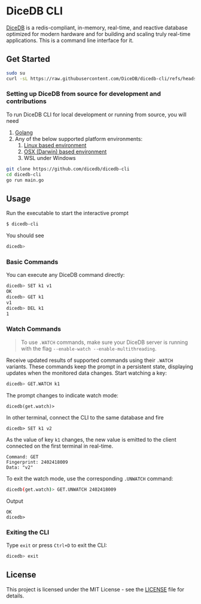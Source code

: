 # DiceDB CLI

[DiceDB](https://dicedb.io) is a redis-compliant, in-memory, real-time, and reactive database optimized for modern hardware and for building and scaling truly real-time applications. This is a command line interface for it.

## Get Started

```sh
sudo su
curl -sL https://raw.githubusercontent.com/DiceDB/dicedb-cli/refs/heads/master/install.sh | sh
```

### Setting up DiceDB from source for development and contributions

To run DiceDB CLI for local development or running from source, you will need

1. [Golang](https://go.dev/)
2. Any of the below supported platform environments:
    1. [Linux based environment](https://en.wikipedia.org/wiki/Comparison_of_Linux_distributions)
    2. [OSX (Darwin) based environment](https://en.wikipedia.org/wiki/MacOS)
    3. WSL under Windows

```bash
git clone https://github.com/dicedb/dicedb-cli
cd dicedb-cli
go run main.go
```

## Usage

Run the executable to start the interactive prompt

```bash
$ dicedb-cli
```

You should see

```sh
dicedb>
```

### Basic Commands

You can execute any DiceDB command directly:

```bash
dicedb> SET k1 v1
OK
dicedb> GET k1
v1
dicedb> DEL k1
1
```

### Watch Commands

> To use `.WATCH` commands, make sure your DiceDB server is running with the flag `--enable-watch --enable-multithreading`.

Receive updated results of supported commands using their `.WATCH` variants. These commands keep the prompt in a persistent state, displaying updates when the monitored data changes. Start watching a key:

```bash
dicedb> GET.WATCH k1
```

The prompt changes to indicate watch mode:

```
dicedb(get.watch)>
```

In other terminal, connect the CLI to the same database and fire

```
dicedb> SET k1 v2
```

As the value of key `k1` changes, the new value is emitted to the client connected on the first terminal in real-time.

```
Command: GET
Fingerprint: 2402418009
Data: "v2"
```

To exit the watch mode, use the corresponding `.UNWATCH` command: 

```bash
dicedb(get.watch)> GET.UNWATCH 2402418009
```

Output
```
OK
dicedb>
```

### Exiting the CLI

Type `exit` or press `Ctrl+D` to exit the CLI:

```bash
dicedb> exit
```

## License

This project is licensed under the MIT License - see the [LICENSE](LICENSE) file for details.
